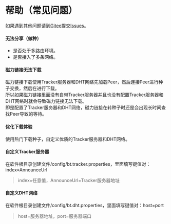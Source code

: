 # 帮助（常见问题）

如果遇到其他问题请到[Gitee](https://gitee.com/acgist/snail)提交[Issues](https://gitee.com/acgist/snail/issues)。

#### 无法分享（做种）

* 是否处于多路由环境。
* 是否接入了多条网络。

#### 磁力链接无法下载

磁力链接下载使用Tracker服务器和DHT网络先加载Peer，然后连接Peer进行种子交换，然后在进行下载。  
所以如果磁力链接里面没有自带Tracker服务器并且也没有配置Tracker服务器和DHT网络时就会导致磁力链接无法下载。  
即是配置了Tracker服务器和DHT网络，磁力链接在转种子时还是会出现长时间查找Peer导致的等待。

#### 优化下载体验

使用热门下载种子，自定义优质的Tracker服务器和DHT网络。

#### 自定义Tracker服务器

在软件根目录创建文件/config/bt.tracker.properties，里面填写键值对：index=AnnounceUrl  
> index=任意值，AnnounceUrl=Tracker服务器地址

#### 自定义DHT网络

在软件根目录创建文件/config/bt.dht.properties，里面填写键值对：host=port  
> host=服务器地址，port=服务器端口